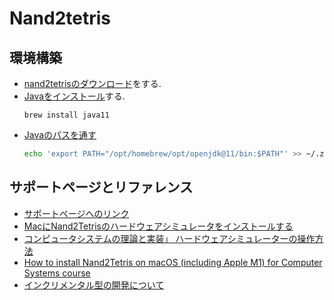 # Nand2tetris

## 環境構築
* [nand2tetrisのダウンロード](https://www.nand2tetris.org/software)をする.
* [Javaをインストール](https://matt-wxw.medium.com/how-to-install-nand2tetris-on-macos-including-apple-m1-for-computer-systems-course-79a33a608277)する.
	```
	brew install java11
	```
* [Javaのパスを通す](https://www.momohuku.tokyo/post-113552/#index_id7)
	```zsh
	echo 'export PATH="/opt/homebrew/opt/openjdk@11/bin:$PATH"' >> ~/.zshrc
	```



## サポートページとリファレンス
* [サポートページへのリンク](https://www.nand2tetris.org/)
* [MacにNand2Tetrisのハードウェアシミュレータをインストールする](https://qiita.com/daisukeokaoss/items/9cbc1a010e90000de370)
* [コンピュータシステムの理論と実装」 ハードウェアシミュレーターの操作方法](https://zenn.dev/guutara/articles/fc75a0982e880f)
* [How to install Nand2Tetris on macOS (including Apple M1) for Computer Systems course](https://matt-wxw.medium.com/how-to-install-nand2tetris-on-macos-including-apple-m1-for-computer-systems-course-79a33a608277)
* [インクリメンタル型の開発について](https://qiita.com/choco_p/items/01b674587ebd52d87475)